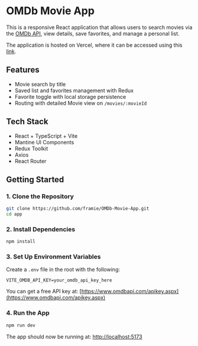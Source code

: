 # OMDb Movie App

This is a responsive React application that allows users to search movies via the [OMDb API](https://www.omdbapi.com/), view details, save favorites, and manage a personal list.

The application is hosted on Vercel, where it can be accessed using this [link](https://omdb-movie-app-eta.vercel.app/).

## Features

- Movie search by title
- Saved list and favorites management with Redux
- Favorite toggle with local storage persistence
- Routing with detailed Movie view on `/movies/:movieId`


## Tech Stack

- React + TypeScript + Vite
- Mantine UI Components
- Redux Toolkit
- Axios
- React Router

## Getting Started

### 1. Clone the Repository

```bash
git clone https://github.com/framie/OMDb-Movie-App.git
cd app
```

### 2. Install Dependencies

```bash
npm install
```

### 3. Set Up Environment Variables

Create a `.env` file in the root with the following:

```
VITE_OMDB_API_KEY=your_omdb_api_key_here
```

You can get a free API key at: [https://www.omdbapi.com/apikey.aspx](https://www.omdbapi.com/apikey.aspx)

### 4. Run the App

```bash
npm run dev
```

The app should now be running at: [http://localhost:5173](http://localhost:5173)
